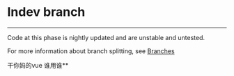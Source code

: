 # Indev branch
***
Code at this phase is nightly updated and are unstable and untested.

For more information about branch splitting, see [Branches](https://github.com/GrieferPig/Pegasus/blob/master/doc_src/branches.md)

干你妈的vue 谁用谁**